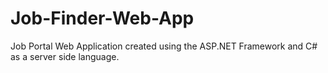 # Job-Finder-Web-App
Job Portal Web Application created using the ASP.NET Framework and C# as a server side language. 
